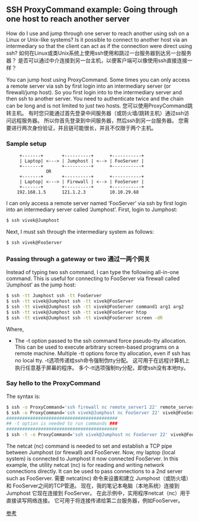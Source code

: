 ## SSH ProxyCommand example: Going through one host to reach another server

How do I use and jump through one server to reach another using ssh on a Linux or Unix-like systems? Is it possible to connect to another host via an intermediary so that the client can act as if the connection were direct using ssh?  如何在Linux或类Unix系统上使用ssh使用和跳过一台服务器到达另一台服务器？ 是否可以通过中介连接到另一台主机，以便客户端可以像使用ssh直接连接一样？

You can jump host using ProxyCommand. Some times you can only access a remote server via ssh by first login into an intermediary server (or firewall/jump host). So you first login into to the intermediary server and then ssh to another server. You need to authenticate twice and the chain can be long and is not limited to just two hosts.  您可以使用ProxyCommand跳转主机。 有时您只能通过首先登录中间服务器（或防火墙/跳转主机）通过ssh访问远程服务器。 所以你首先登录到中间服务器，然后ssh到另一台服务器。 您需要进行两次身份验证，并且链可能很长，并且不仅限于两个主机。

### Sample setup
```
     +-------+       +----------+      +-----------+
     | Laptop| <---> | Jumphost | <--> | FooServer |
     +-------+       +----------+      +-----------+
               OR
     +-------+       +----------+      +-----------+
     | Laptop| <---> | Firewall | <--> | FooServer |
     +-------+       +----------+      +-----------+
	192.168.1.5      121.1.2.3         10.10.29.68
```

I can only access a remote server named ‘FooServer’ via ssh by first login into an intermediary server called ‘Jumphost’. First, login to Jumphost:

```bash
$ ssh vivek@Jumphost
```

Next, I must ssh through the intermediary system as follows:

```bash
$ ssh vivek@FooServer
```

### Passing through a gateway or two  通过一两个网关

Instead of typing two ssh command, I can type the following all-in-one command. This is useful for connecting to FooServer via firewall called ‘Jumphost’ as the jump host:

```bash
$ ssh -tt Jumphost ssh -tt FooServer
$ ssh -tt vivek@Jumphost ssh -tt vivek@FooServer
$ ssh -tt vivek@Jumphost ssh -tt vivek@FooServer command1 arg1 arg2
$ ssh -tt vivek@Jumphost ssh -tt vivek@FooServer htop
$ ssh -tt vivek@Jumphost ssh -tt vivek@FooServer screen -dR
```

Where,

* The -t option passed to the ssh command force pseudo-tty allocation. This can be used to execute arbitrary screen-based programs on a remote machine. Multiple -tt options force tty allocation, even if ssh has no local tty.  -t选项传递给ssh命令强制伪tty分配。 这可用于在远程计算机上执行任意基于屏幕的程序。 多个-tt选项强制tty分配，即使ssh没有本地tty。

### Say hello to the ProxyCommand

The syntax is:

```bash
$ ssh -o ProxyCommand='ssh firewall nc remote_server1 22' remote_server1
$ ssh -o ProxyCommand='ssh vivek@Jumphost nc FooServer 22' vivek@FooServer
##########################################
## -t option is needed to run commands ###
##########################################
$ ssh -t -o ProxyCommand='ssh vivek@Jumphost nc FooServer 22' vivek@FooServer htop
```

The netcat (nc) command is needed to set and establish a TCP pipe between Jumphost (or firewall) and FooServer. Now, my laptop (local system) is connected to Jumphost it now connected FooServer. In this example, the utility netcat (nc) is for reading and writing network connections directly. It can be used to pass connections to a 2nd server such as FooServer.  需要 netcat(nc) 命令来设置和建立 Jumphost（或防火墙）和 FooServer之间的TCP管道。 现在，我的笔记本电脑（本地系统）连接到 Jumphost 它现在连接到 FooServer。 在此示例中，实用程序netcat（nc）用于直接读写网络连接。 它可用于将连接传递给第二台服务器，例如FooServer。

[参考](https://www.cyberciti.biz/faq/linux-unix-ssh-proxycommand-passing-through-one-host-gateway-server/)
